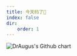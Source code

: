```yaml
---
title: 今天码了🐎
index: false
dir:
    order: 1
---
```


![DrAugus's Github chart](https://ghchart.rshah.org/draugus)
